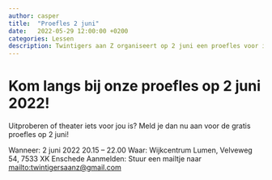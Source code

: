 ```yaml
---
author: casper
title:  "Proefles 2 juni"
date:   2022-05-29 12:00:00 +0200
categories: Lessen
description: Twintigers aan Z organiseert op 2 juni een proefles voor iedereen die geïnteresseerd is in theater, voor mensen met en zonder theaterervaring.
---
```


# Kom langs bij onze proefles op 2 juni 2022!

Uitproberen of theater iets voor jou is? Meld je dan nu aan voor de gratis proefles op 2 juni!

Wanneer: 2 juni 2022 20.15 – 22.00
Waar: Wijkcentrum Lumen, Velveweg 54, 7533 XK Enschede
Aanmelden: Stuur een mailtje naar [mailto:twintigersaanz@gmail.com](twintigersaanz@gmail.com)

